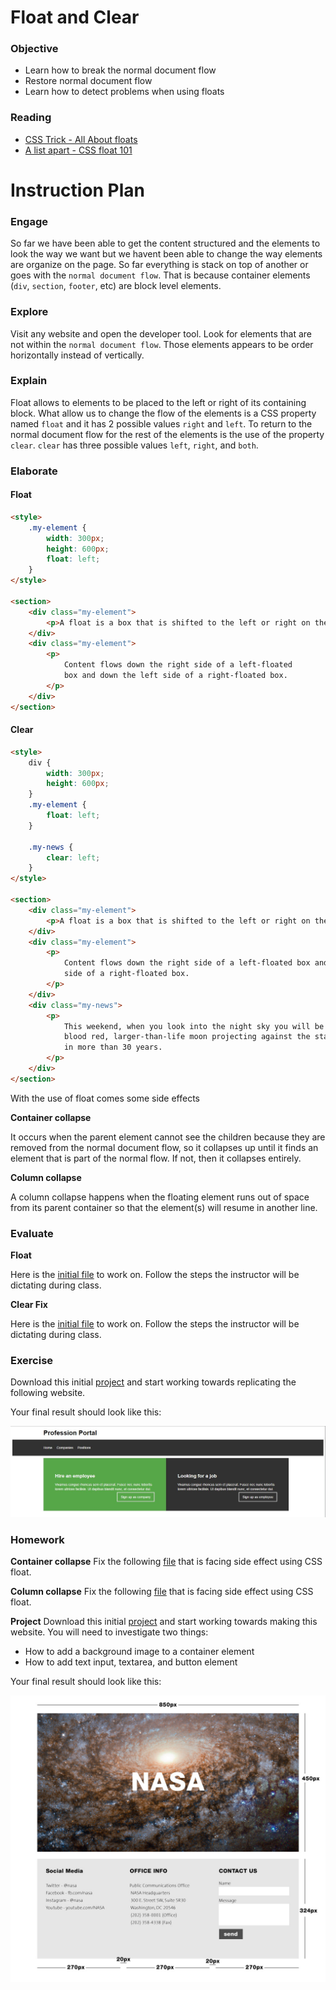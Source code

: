 # Float and Clear

### Objective

* Learn how to break the normal document flow
* Restore normal document flow
* Learn how to detect problems when using floats

### Reading

* [CSS Trick - All About floats](https://css-tricks.com/all-about-floats/)
* [A list apart - CSS float 101](http://alistapart.com/article/css-floats-101)

# Instruction Plan

### Engage

So far we have been able to get the content structured and the elements to look the way we want but we havent been able to change the way elements are organize on the page. So far everything is stack on top of another or goes with the `normal document flow`. That is because container elements (`div`, `section`, `footer`, etc) are block level elements.

### Explore

Visit any website and open the developer tool. Look for elements that are not within the `normal document flow`. Those elements appears to be order horizontally instead of vertically.

### Explain

Float allows to elements to be placed to the left or right of its containing block. What allow us to change the flow of the elements is a CSS property named `float` and it has 2 possible values `right` and `left`. To return to the normal document flow for the rest of the elements is the use of the property `clear`. `clear` has three possible values `left`, `right`, and `both`.

### Elaborate

#### Float

```html
<style>
    .my-element {
        width: 300px;
        height: 600px;
        float: left;
    }
</style>

<section>
    <div class="my-element">
        <p>A float is a box that is shifted to the left or right on the current line.</p>
    </div>
    <div class="my-element">
        <p>
            Content flows down the right side of a left-floated 
            box and down the left side of a right-floated box.
        </p>
    </div>
</section>
```

#### Clear

```html
<style>
    div {
        width: 300px;
        height: 600px;
    }
    .my-element {
        float: left;
    }
    
    .my-news {
        clear: left;
    }
</style>

<section>
    <div class="my-element">
        <p>A float is a box that is shifted to the left or right on the current line.</p>
    </div>
    <div class="my-element">
        <p>
            Content flows down the right side of a left-floated box and down the left
            side of a right-floated box.
        </p>
    </div>
    <div class="my-news">
        <p>
            This weekend, when you look into the night sky you will be able to see a 
            blood red, larger-than-life moon projecting against the stars; the first 
            in more than 30 years.
        </p>
    </div>
</section>
```

With the use of float comes some side effects

**Container collapse**

It occurs when the parent element cannot see the children because they are removed from the normal document flow, so it collapses up until it finds an element that is part of the normal flow. If not, then it collapses entirely.

**Column collapse**

A column collapse happens when the floating element runs out of space from its parent container so that the element(s) will resume in another line.

### Evaluate

**Float**

Here is the [initial file](../exercises/05/evaluate.html) to work on.
Follow the steps the instructor will be dictating during class.

**Clear Fix**

Here is the [initial file](../exercises/05/evaluate-2.html) to work on.
Follow the steps the instructor will be dictating during class.

### Exercise

Download this initial [project](../exercises/05/exercise.zip) and start working towards replicating the following website.

Your final result should look like this:

![Exercise Day 05](../images/05/evaluate.jpg)

### Homework

**Container collapse**
Fix the following [file](../exercises/05/container-collapse.html) that is facing side effect using CSS float.

**Column collapse**
Fix the following [file](../exercises/05/column-collapse.html) that is facing side effect using CSS float.

**Project**
Download this initial [project](../exercises/05/homework.zip) and start working towards making this website.
You will need to investigate two things:
* How to add a background image to a container element
* How to add text input, textarea, and button element

Your final result should look like this:

![Homework NASA](../images/05/homework.jpg)

